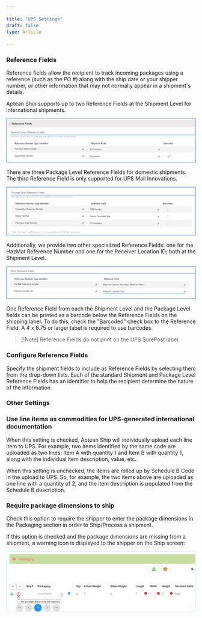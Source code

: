 ```yaml
---

title: "UPS Settings"
draft: false
type: Article

---
```


### Reference Fields

Reference fields allow the recipient to track incoming packages using a reference (such as the PO #) along with the ship date or your shipper number, or other information that may not normally appear in a shipment's details.

Aptean Ship supports up to two Reference Fields at the Shipment Level for international shipments.

![](assets/images/ups-reference-1.png)

There are three Package Level Reference Fields for domestic shipments. The third Reference Field is only supported for UPS Mail Innovations.

![](assets/images/ups-reference-2.png)

Additionally, we provide two other specialized Reference Fields: one for the HazMat Reference Number and one for the Receiver Location ID; both at the Shipment Level.

![](assets/images/ups-reference-3.png)

One Reference Field from each the Shipment Level and the Package Level fields can be printed as a barcode below the Reference Fields on the shipping label. To do this, check the "Barcoded" check box to the Reference Field. A 4 x 6.75 or larger label is required to use barcodes.

>[!Note] Reference Fields do not print on the UPS SurePost label.

### Configure Reference Fields

Specify the shipment fields to include as Reference Fields by selecting them from the drop-down lists. Each of the standard Shipment and Package Level Reference Fields has an identifier to help the recipient determine the nature of the information.

### Other Settings

### Use line items as commodities for UPS-generated international documentation

When this setting is checked, Aptean Ship will individually upload each line item to UPS. For example, two items identified by the same code are uploaded as two lines: Item A with quantity 1 and Item B with quantity 1, along with the individual item description, value, etc.

When this setting is unchecked, the items are rolled up by Schedule B Code in the upload to UPS. So, for example, the two items above are uploaded as one line with a quantity of 2, and the item description is populated from the Schedule B description.

### Require package dimensions to ship

Check this option to require the shipper to enter the package dimensions in the Packaging section in order to Ship/Process a shipment.

If this option is checked and the package dimensions are missing from a shipment, a warning icon is displayed to the shipper on the Ship screen:

![](assets/images/starship-shipping-software-ups-4.png)

